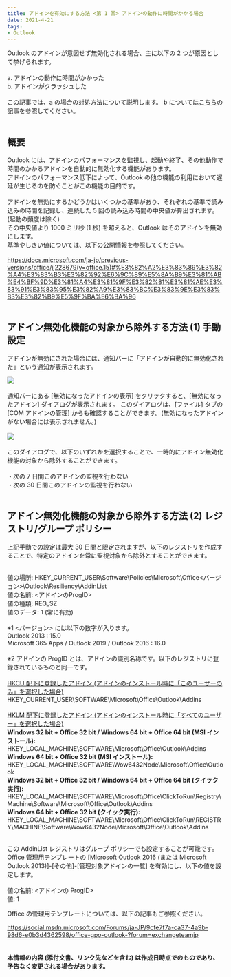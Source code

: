```yaml
---
title: アドインを有効にする方法 <第 1 回> アドインの動作に時間がかかる場合
date: 2021-4-21
tags:
- Outlook
---
```


Outlook のアドインが意図せず無効化される場合、主に以下の 2 つが原因として挙げられます。
<br><br>
a. アドインの動作に時間がかかった<br>
b. アドインがクラッシュした
<br><br>
この記事では、a の場合の対処方法について説明します。
b については[こちら](https://jpmessaging.github.io/blog/enabled-addin-crash/)の記事を参照してください。
<br><br>

## 概要
Outlook には、アドインのパフォーマンスを監視し、起動や終了、その他動作で時間のかかるアドインを自動的に無効化する機能があります。<br>
アドインのパフォーマンス低下によって、Outlook の他の機能の利用において遅延が生じるのを防ぐことがこの機能の目的です。<br>
<br>
アドインを無効にするかどうかはいくつかの基準があり、それぞれの基準で読み込みの時間を記録し、連続した 5 回の読み込み時間の中央値が算出されます。(起動の頻度は除く)<br>
その中央値より 1000 ミリ秒 (1 秒) を超えると、Outlook はそのアドインを無効にします。<br>
基準やしきい値については、以下の公開情報を参照してください。<br>
<br>
https://docs.microsoft.com/ja-jp/previous-versions/office/jj228679(v=office.15)#%E3%82%A2%E3%83%89%E3%82%A4%E3%83%B3%E3%82%92%E6%9C%89%E5%8A%B9%E3%81%AB%E4%BF%9D%E3%81%A4%E3%81%9F%E3%82%81%E3%81%AE%E3%83%91%E3%83%95%E3%82%A9%E3%83%BC%E3%83%9E%E3%83%B3%E3%82%B9%E5%9F%BA%E6%BA%96
<br><br>

## アドイン無効化機能の対象から除外する方法 (1) 手動設定
アドインが無効にされた場合には、通知バーに「アドインが自動的に無効化された」という通知が表示されます。

![](Alert_Dialog.png) <br>
<br>
通知バーにある [無効になったアドインの表示] をクリックすると、[無効になったアドイン] ダイアログが表示されます。
このダイアログは、[ファイル] タブの [COM アドインの管理] からも確認することができます。(無効になったアドインがない場合には表示されません。)<br>
<br>
![](Addin_Dialog.png) <br>
<br>
このダイアログで、以下のいずれかを選択することで、一時的にアドイン無効化機能の対象から除外することができます。<br>
<br>
・次の 7 日間このアドインの監視を行わない<br>
・次の 30 日間このアドインの監視を行わない
<br><br>

## アドイン無効化機能の対象から除外する方法 (2) レジストリ/グループ ポリシー
上記手動での設定は最大 30 日間と限定されますが、以下のレジストリを作成することで、特定のアドインを常に監視対象から除外とすることができます。
<br><br>

値の場所: HKEY_CURRENT_USER\Software\Policies\Microsoft\Office\<バージョン>\Outlook\Resiliency\AddinList<br>
値の名前: <アドインのProgID><br>
値の種類: REG_SZ<br>
値のデータ: 1 (常に有効)<br>
<br>
※1 <バージョン> には以下の数字が入ります。<br>
Outlook 2013 : 15.0<br>
Microsoft 365 Apps / Outlook 2019 / Outlook 2016 : 16.0<br>
<br>
※2 アドインの ProgID とは、アドインの識別名称です。以下のレジストリに登録されているものと同一です。<br>
<br>
<ins>HKCU 配下に登録したアドイン (アドインのインストール時に「このユーザーのみ」を選択した場合)</ins><br>
HKEY_CURRENT_USER\SOFTWARE\Microsoft\Office\Outlook\Addins<br>
<br>
<ins>HKLM 配下に登録したアドイン (アドインのインストール時に「すべてのユーザー」を選択した場合)</ins><br>
**Windows 32 bit + Office 32 bit / Windows 64 bit + Office 64 bit (MSI インストール):**<br>
HKEY_LOCAL_MACHINE\SOFTWARE\Microsoft\Office\Outlook\Addins
 <br>
**Windows 64 bit + Office 32 bit (MSI インストール):**<br>
HKEY_LOCAL_MACHINE\SOFTWARE\Wow6432Node\Microsoft\Office\Outlook
 <br>
**Windows 32 bit + Office 32 bit / Windows 64 bit + Office 64 bit (クイック実行):**
HKEY_LOCAL_MACHINE\SOFTWARE\Microsoft\Office\ClickToRun\Registry\Machine\Software\Microsoft\Office\Outlook\Addins
 <br>
**Windows 64 bit + Office 32 bit (クイック実行):**
HKEY_LOCAL_MACHINE\SOFTWARE\Microsoft\Office\ClickToRun\REGISTRY\MACHINE\Software\Wow6432Node\Microsoft\Office\Outlook\Addins<br>
<br>

この AddinList レジストリはグループ ポリシーでも設定することが可能です。
Office 管理用テンプレートの [Microsoft Outlook 2016 (または Microsoft Outlook 2013)]-[その他]-[管理対象アドインの一覧] を有効にし、以下の値を設定します。<br>
<br>
値の名前: <アドインの ProgID><br>
値: 1

Office の管理用テンプレートについては、以下の記事もご参照ください。

https://social.msdn.microsoft.com/Forums/ja-JP/9cfe7f7a-ca37-4a9b-98d6-e0b3d4362598/office-gpo-outlook-?forum=exchangeteamjp
<br><br>
<br>
**本情報の内容 (添付文書、リンク先などを含む) は作成日時点でのものであり、予告なく変更される場合があります。**

